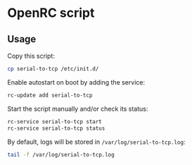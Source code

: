 # OpenRC script

## Usage

Copy this script:

```bash
cp serial-to-tcp /etc/init.d/
```

Enable autostart on boot by adding the service:

```bash
rc-update add serial-to-tcp
```

Start the script manually and/or check its status:

```bash
rc-service serial-to-tcp start
rc-service serial-to-tcp status
```

By default, logs will be stored in `/var/log/serial-to-tcp.log`:

```bash
tail -f /var/log/serial-to-tcp.log
```
